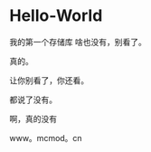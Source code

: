 # Hello-World
我的第一个存储库
啥也没有，别看了。













































真的。





































让你别看了，你还看。

























































都说了没有。









































































啊，真的没有



























































www。mcmod。cn
